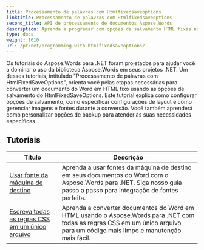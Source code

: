 ```yaml
---
title: Processamento de palavras com Htmlfixedsaveoptions
linktitle: Processamento de palavras com Htmlfixedsaveoptions
second_title: API de processamento de documentos Aspose.Words
description: Aprenda a programar com opções de salvamento HTML fixas no Aspose.Words para .NET. Os tutoriais o guiam pelos diferentes recursos para gerar documentos HTML com layout fixo e imagens incorporadas.
type: docs
weight: 1610
url: /pt/net/programming-with-htmlfixedsaveoptions/
---
```

Os tutoriais do Aspose.Words para .NET foram projetados para ajudar você a dominar o uso da biblioteca Aspose.Words em seus projetos .NET. Um desses tutoriais, intitulado "Processamento de palavras com HtmlFixedSaveOptions", orienta você pelas etapas necessárias para converter um documento do Word em HTML fixo usando as opções de salvamento do HtmlFixedSaveOptions. Este tutorial explica como configurar opções de salvamento, como especificar configurações de layout e como gerenciar imagens e fontes durante a conversão. Você também aprenderá como personalizar opções de backup para atender às suas necessidades específicas.

 ## Tutoriais
| Título | Descrição |
| --- | --- |
| [Usar fonte da máquina de destino](./use-font-from-target-machine/) | Aprenda a usar fontes da máquina de destino em seus documentos do Word com o Aspose.Words para .NET. Siga nosso guia passo a passo para integração de fontes perfeita. |
| [Escreva todas as regras CSS em um único arquivo](./write-all-css-rules-in-single-file/) | Aprenda a converter documentos do Word em HTML usando o Aspose.Words para .NET com todas as regras CSS em um único arquivo para um código mais limpo e manutenção mais fácil. |